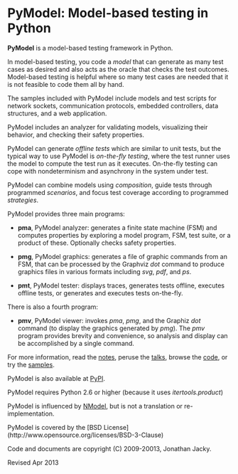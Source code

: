 
PyModel: Model-based testing in Python
======================================

**PyModel** is a model-based testing framework in Python.

In model-based testing, you code a *model* that can generate as many
test cases as desired and also acts as the oracle that checks the test
outcomes.  Model-based testing is helpful where so many test cases are
needed that it is not feasible to code them all by hand.
 
The samples included with PyModel include models and test scripts for
network sockets, communication protocols, embedded controllers, data
structures, and a web application.

PyModel includes an analyzer for validating models, visualizing their
behavior, and checking their safety properties.

PyModel can generate *offline tests* which are similar to unit tests,
but the typical way to use PyModel is *on-the-fly testing*, where the
test runner uses the model to compute the test run as it executes.
On-the-fly testing can cope with nondeterminism and asynchrony in the
system under test.

PyModel can combine models using *composition*, guide tests through
programmed *scenarios*, and focus test coverage according to
programmed *strategies*.

PyModel provides three main programs:

- **pma**, PyModel analyzer: generates a finite state machine (FSM) 
   and computes properties by exploring a model program, FSM, test suite, 
   or a product of these.  Optionally checks safety properties.
 
- **pmg**, PyModel graphics: generates a file of graphic commands from an FSM,
   that can be processed by the Graphviz *dot* command to produce graphics
   files in various formats including *svg*, *pdf*, and *ps*.
 
- **pmt**, PyModel tester: displays traces, generates tests offline, 
   executes offline tests, or generates and executes tests on-the-fly.

There is also a fourth program:

- **pmv**, PyModel viewer: invokes *pma*, *pmg*, and the Graphiz *dot* command
   (to display the graphics generated by *pmg*).  The *pmv* program
   provides brevity and convenience, so analysis and display can be
   accomplished by a single command.

For more information, read the [notes](notes), peruse the
[talks](talks), browse the [code](pymodel), or try the
[samples](samples).

PyModel is also available at
[PyPI](http://pypi.python.org/pypi/PyModel).

PyModel requires Python 2.6 or higher (because it uses *itertools.product*)

PyModel is influenced by [NModel](http://www.codeplex.com/NModel), but
is not a translation or re-implementation.

<p>
PyModel is covered by the 
[BSD License](http://www.opensource.org/licenses/BSD-3-Clause)

Code and documents are copyright (C) 2009-20013, Jonathan Jacky.


Revised Apr 2013



